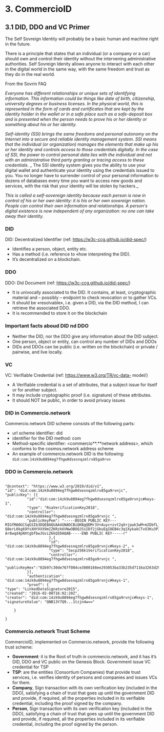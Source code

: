 # 3. CommercioID

## 3.1 DID, DDO and VC Primer

The Self Sovreign Identity will probably be a basic human and machine right in the future. 



There is a principle that states that an individual (or a company or a car) should own and control their identity without the intervening administrative authorities. Self Sovreign Idenity allows anyone to interact with each other in the digital world in the same way, with the same freedom and trust as they do in the real world.

From the Sovrin FAQ

_Everyone has different relationships or unique sets of identifying information. This information could be things like date of birth, citizenship, university degrees or business licenses. In the physical world, this is represented in the form of cards and certificates that are kept by the identity holder in the wallet or in a safe place such as a safe-deposit box and is presented when the person needs to prove his or her identity or something about his or her identity._

_Self-identity (SSI) brings the same freedoms and personal autonomy on the Internet into a secure and reliable identity management system. SSI means that the individual (or organization) manages the elements that make up his or her identity and controls access to those credentials digitally. In the case of SSI, the power to control personal data lies with the individual and not with an administrative third party granting or tracing access to these credentials._
_
The SSI identity system gives you the ability to use your digital wallet and authenticate your identity using the credentials issued to you. You no longer have to surrender control of your personal information to dozens of databases every time you want to access new goods and services, with the risk that your identity will be stolen by hackers._

_This is called a self-sovereign identity because each person is now in control of his or her own identity: it is his or her own sovereign nation. People can control their own information and relationships. A person's digital existence is now independent of any organization: no one can take away their identity._


### DID

DID: Decentralized Identifier (ref: https://w3c-ccg.github.io/did-spec/) 
* Identifies a person, object, entity etc. 
* Has a method (i.e. reference to «how interpreting the DID). 
* It’s decentralized on a blockchain.

### DDO

DDO: Did Document (ref: https://w3c-ccg.github.io/did-spec/)
 
 * It is univocally associated to the DID. It contains, at least, cryptographic material and – possibly – endpoint to check revocation or to gather VCs. 
 * It should be «resolvable», i.e. given a DID, via the DID method, I can retrieve the associated DDO. 
 * It is recommended to store it on the blockchain

### Important facts aboud DID nd DDO

* Neither the DID, nor the DDO give any information about the DID subject.
* One person, object or entity, can control any number of DIDs and DDOs
* DIDs and DDOs can be public (i.e. written on the blockchain) or private / pairwise, and live locally.


### VC

VC: Verifiable Credential (ref: https://www.w3.org/TR/vc-data-
model/)
* A Verifiable credential is a set of attributes, that a subject issue for itself or for another subject. 
* It may include cryptographic proof (i.e. signature) of these attributes.
* It should NOT be public, in order to avoid privacy issues

### DID in Commercio.network

Commercio.network DID scheme consists of the following parts:
* url scheme identifier: did
* identifier for the DID method: com
* Method-specific identifier: <commercio**.**network address>, which conforms to the cosmos.network address scheme
* An example of commercio.network DID is the following:
  `did:com:14zk9u8894eg7fhgw0dsesnqzmlrx85ga9rvn`

### DDO in Commercio.network

```{

"@context": "https://www.w3.org/2019/did/v1",
"id": "did:com:14zk9u8894eg7fhgw0dsesnqzmlrx85ga9rvnjc",
"publicKey": [{
          "id":"did:com:14zk9u8894eg7fhgw0dsesnqzmlrx85ga9rvnjc#keys-1",
          "type": "RsaVerificationKey2018",
          "controller": "did:com:14zk9u8894eg7fhgw0dsesnqzmlrx85ga9rvnjc ",
          "publicKeyPem": "-----BEGIN PUBLIC KEY---
MIGfMA0GCSqGSIb3DQEBAQUAA4GNADCBiQKBgQDMr3V+Auyc+zvt2qX+jpwk3wM+m2DbfLjimByzQDIfrzSH
Q8erL0kg69YsXHYXVX9mIZKRzk6VNwOBOQJSsIDf2jGbuEgI8EB4c3q1XykakCTvO3Ku3PJgZ9PO4qRw7QVvTkCbc91rT93/pD3/
Ar8wqd4pNXtgbfbwJGviZ6kQIDAQAB-----END PUBLIC KEY-----r"
                    },{
                    "id": "did:com:14zk9u8894eg7fhgw0dsesnqzmlrx85ga9rvnjc#keys-2", +
                    "type": "Secp256k1VerificationKey2018",
                    "controller": "did:com:14zk9u8894eg7fhgw0dsesnqzmlrx85ga9rvnjc ",
                    "publicKeyHex":"02b97c30de767f084ce3080168ee293053ba33b235d7116a3263d29f1450936b71"
          }],
          "authentication": "did:com:14zk9u8894eg7fhgw0dsesnqzmlrx85ga9rvnjc#keys-1",
          "proof": {
"type": "LinkedDataSignature2015",
"created": "2016-02-08T16:02:20Z",
"creator": "did:com:14zk9u8894eg7fhgw0dsesnqzmlrx85ga9rvnjc#keys-1",
"signatureValue": "QNB13Y7Q9...1tzjn4w=="

    } 

}
```


### Commercio.network Trust Scheme

CommercioID, implemented on Commercio.network, provide the following trust scheme:

* **Government**: it is the Root of truth in commercio.network, and it has it’s DID, DDO and VC public on the Genesis Block. Government issue VC credential for TSP
* **TSP**: are the entities (Consortium Companies) that provide trust services, i.e. verifies identity of persons and companies and issues VCs for them.
* **Company**, Sign transaction with its own verification key (included in the DDO), satisfying a chain of trust that goes up until the government DID and provide, if required, all the properties included in its verifiable credential, including the proof signed by the company.
* **Person**, Sign transaction with its own verification key (included in the DDO), satisfying a chain of trust that goes up until the government DID and provide, if required, all the properties included in its verifiable credential, including the proof signed by the person.
